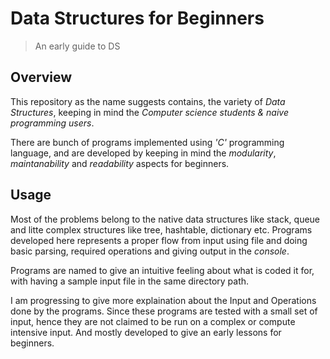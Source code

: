 # Data Structures for Beginners
> An early guide to DS     

## Overview

This repository as the name suggests contains, the variety of *Data Structures*, keeping in mind the *Computer science students & naive programming users*. 

There are bunch of programs implemented using *'C'* programming language, and are developed by keeping in mind the  *modularity*,  *maintanability*  and  *readability* aspects for beginners.

## Usage

Most of the problems belong to the native data structures like stack, queue and litte complex structures like tree, hashtable, dictionary etc. Programs developed here represents a proper flow from input using file and doing basic parsing, required operations and giving output in the *console*. 



Programs are named to give an intuitive feeling about what is coded it for, with having a sample input file in the same directory path.

I am progressing to give more explaination about the Input and Operations done by the programs. Since these programs are tested with a small set of input, hence they are not claimed to be run on a complex or compute intensive input. And mostly developed to give an early lessons for beginners.

